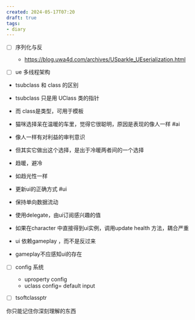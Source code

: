 ```yaml
---
created: 2024-05-17T07:20
draft: true
tags:
- diary
---
```




- [ ] 序列化与反
	- https://blog.uwa4d.com/archives/USparkle_UEserialization.html

- [ ] ue 多线程架构


- tsubclass 和 class 的区别
- tsubclass 只是用 UClass 类的指针
- 而 class是类型，可用于模板





- 猫咪选择呆在温暖的车里，觉得它很聪明，原因是表现的像人一样 #ai
- 像人一样有对利益的审判意识
- 但其实它做出这个选择，是出于冷暖两者间的一个选择
- 趋暖，避冷
- 如趋光性一样



- 更新ui的正确方式 #ui
- 保持单向数据流动
- 使用delegate，由ui订阅感兴趣的值
- 如果在character 中直接得到ui实例，调用update health 方法，耦合严重
- ui 依赖gameplay ，而不是反过来
- gameplay不应感知ui的存在



- [ ] config 系统
	- uproperty config
	- uclass config=    default input

- [ ] tsoftclassptr




你只能记住你深刻理解的东西